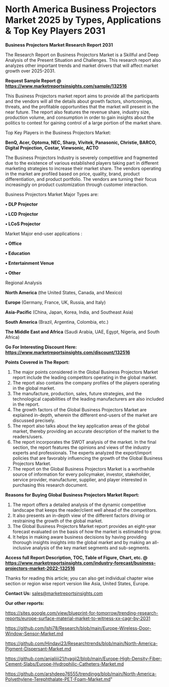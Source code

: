 # North America Business Projectors Market 2025 by Types, Applications & Top Key Players 2031

<strong>Business Projectors Market Research Report 2031</strong>

The Research Report on Business Projectors Market is a Skillful and Deep Analysis of the Present Situation and Challenges. This research report also analyzes other important trends and market drivers that will affect market growth over 2025-2031.

<strong>Request Sample Report @ <a href=https://www.marketreportsinsights.com/sample/132516>https://www.marketreportsinsights.com/sample/132516</a></strong>

This Business Projectors market report aims to provide all the participants and the vendors will all the details about growth factors, shortcomings, threats, and the profitable opportunities that the market will present in the near future. The report also features the revenue share, industry size, production volume, and consumption in order to gain insights about the politics to contest for gaining control of a large portion of the market share.

Top Key Players in the Business Projectors Market:

<strong>BenQ, Acer, Optoma, NEC, Sharp, Vivitek, Panasonic, Christie, BARCO, Digital Projection, Costar, Viewsonic, ACTO</strong>

The Business Projectors Industry is severely competitive and fragmented due to the existence of various established players taking part in different marketing strategies to increase their market share. The vendors operating in the market are profiled based on price, quality, brand, product differentiation, and product portfolio. The vendors are turning their focus increasingly on product customization through customer interaction.

Business Projectors Market Major Types are:

<strong>• DLP Projector

• LCD Projector

• LCoS Projector</strong>

Market Major end-user applications :

<strong>• Office

• Education

• Entertainment Venue

• Other</strong>

Regional Analysis

</u><strong><b>North America</b></strong> (the United States, Canada, and Mexico)

<strong><b>Europe </b></strong>(Germany, France, UK, Russia, and Italy)

<strong><b>Asia-Pacific</b></strong> (China, Japan, Korea, India, and Southeast Asia)

<strong><b>South America</b></strong> (Brazil, Argentina, Colombia, etc.)

<strong><b>The Middle East and Africa</b></strong> (Saudi Arabia, UAE, Egypt, Nigeria, and South Africa)

<strong>Go For Interesting Discount Here: <a href=https://www.marketreportsinsights.com/discount/132516>https://www.marketreportsinsights.com/discount/132516</a></strong>

<strong>Points Covered in The Report:</strong>
<ol>
  <li>The major points considered in the Global Business Projectors Market report include the leading competitors operating in the global market.</li>
  <li>The report also contains the company profiles of the players operating in the global market.</li>
  <li>The manufacture, production, sales, future strategies, and the technological capabilities of the leading manufacturers are also included in the report.</li>
  <li>The growth factors of the Global Business Projectors Market are explained in-depth, wherein the different end-users of the market are discussed precisely.</li>
  <li>The report also talks about the key application areas of the global market, thereby providing an accurate description of the market to the readers/users.</li>
  <li>The report incorporates the SWOT analysis of the market. In the final section, the report features the opinions and views of the industry experts and professionals. The experts analyzed the export/import policies that are favorably influencing the growth of the Global Business Projectors Market.</li>
  <li>The report on the Global Business Projectors Market is a worthwhile source of information for every policymaker, investor, stakeholder, service provider, manufacturer, supplier, and player interested in purchasing this research document.</li>
</ol>
<strong>Reasons for Buying Global Business Projectors Market Report:</strong>

<ol>
  <li>The report offers a detailed analysis of the dynamic competitive landscape that keeps the reader/client well ahead of the competitors.</li>
  <li>It also presents an in-depth view of the different factors driving or restraining the growth of the global market.</li>
  <li>The Global Business Projectors Market report provides an eight-year forecast evaluated on the basis of how the market is estimated to grow.</li>
  <li>It helps in making aware business decisions by having providing thorough insights insights into the global market and by making an all-inclusive analysis of the key market segments and sub-segments.</li>
</ol>
<strong>Access full Report Description, TOC, Table of Figure, Chart, etc. @ <a href=https://www.marketreportsinsights.com/industry-forecast/business-projectors-market-2022-132516>https://www.marketreportsinsights.com/industry-forecast/business-projectors-market-2022-132516</a></strong>


Thanks for reading this article; you can also get individual chapter wise section or region wise report version like Asia, United States, Europe.

<strong>Contact Us:</strong>
sales@marketreportsinsights.com

<strong>Our other reports:</strong>

<a href=https://sites.google.com/view/blueprint-for-tomorrow/trending-research-reports/europe-surface-material-market-to-witness-xx-cagr-by-2031>https://sites.google.com/view/blueprint-for-tomorrow/trending-research-reports/europe-surface-material-market-to-witness-xx-cagr-by-2031</a>

<a href=https://github.com/Ishi78/Research/blob/main/Europe-Wireless-Door-Window-Sensor-Market.md>https://github.com/Ishi78/Research/blob/main/Europe-Wireless-Door-Window-Sensor-Market.md</a>

<a href=https://github.com/Hindavi23/Researchtrends/blob/main/North-America-Pigment-Dispersant-Market.md>https://github.com/Hindavi23/Researchtrends/blob/main/North-America-Pigment-Dispersant-Market.md</a>

<a href=https://github.com/anjaliiii21/tyagii2/blob/main/Europe-High-Density-Fiber-Cement-Slabs/Europe-Hydrophilic-Catheters-Market.md>https://github.com/anjaliiii21/tyagii2/blob/main/Europe-High-Density-Fiber-Cement-Slabs/Europe-Hydrophilic-Catheters-Market.md</a>

<a href=https://github.com/arshdeep76555/trendingg/blob/main/North-America-Polyethylene-Terephthalate-PET-Foam-Market.md>https://github.com/arshdeep76555/trendingg/blob/main/North-America-Polyethylene-Terephthalate-PET-Foam-Market.md</a>"
